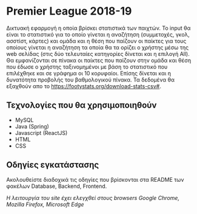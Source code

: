 # Premier League 2018-19

Δικτυακή εφαρμογή η οποία βρίσκει στατιστικά των παιχτών. Το input θα είναι το στατιστικό για το οποίο γίνεται η αναζήτηση (συμμετοχές, γκολ, ασστίστ, κάρτες) και ομάδα και η θέση που παίζουν οι παίκτες για τους οποίους γίνεται η αναζήτηση τα οποία θα τα ορίζει ο χρήστης μέσω της web σελίδας (στις δύο τελευταίες κατηγορίες δίνεται και η επιλογή All). Θα εμφανίζονται σε πίνακα οι παίκτες που παίζουν στην ομάδα και θέση που έδωσε ο χρήστης ταξινομημένοι με βάση το στατιστικό που επιλέχθηκε και σε γράφημα οι 10 κορυφαίοι. Επίσης δίνεται και η δυνατότητα προβολής του βαθμολογικού πίνακα. Τα δεδομένα θα εξαχθούν απο το https://footystats.org/download-stats-csv#.

## Τεχνολογίες που θα χρησιμοποιηθούν
* MySQL
* Java (Spring)
* Javascript (ReactJS)
* HTML
* CSS

## Οδηγίες εγκατάστασης

Ακολουθείστε διαδοχικά τις οδηγίες που βρίσκονται στα README των φακέλων Database, Backend, Frontend.

_Η λειτουργία του site έχει ελεγχθεί στους browsers Google Chrome, Mozilla Firefox, Microsoft Edge_
